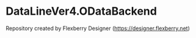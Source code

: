 # DataLineVer4.ODataBackend
Repository created by Flexberry Designer (https://designer.flexberry.net)
